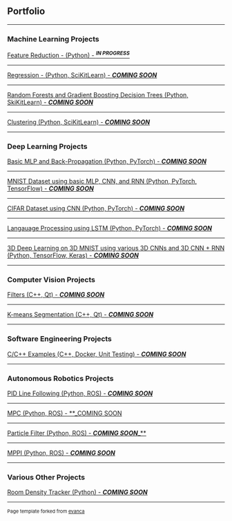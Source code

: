 ## Portfolio

---

### Machine Learning Projects 

[Feature Reduction - (Python) - <sup>**_IN PROGRESS_**</sup>](/projects/feature_reduction.md)

---
[Regression - (Python, SciKitLearn) - **_COMING SOON_**](/projects/regression.md)

---
[Random Forests and Gradient Boosting Decision Trees (Python, SkiKitLearn) - **_COMING SOON_**](/projects/random_forests_gbdt.md)

---
[Clustering (Python, SciKitLearn) - **_COMING SOON_**](/projects/clustering.md)

---

### Deep Learning Projects

[Basic MLP and Back-Propagation (Python, PyTorch) - **_COMING SOON_**](/projects/mlp_back_prop.md)

---
[MNIST Dataset using basic MLP, CNN, and RNN (Python, PyTorch, TensorFlow) - **_COMING SOON_**](/projects/mnist_classifier.md)

---
[CIFAR Dataset using CNN (Python, PyTorch) - **_COMING SOON_**](/projects/cifar_classifier.md)

---
[Langauage Processing using LSTM (Python, PyTorch) - **_COMING SOON_**](/projects/langauge_processing.md)

---
[3D Deep Learning on 3D MNIST using various 3D CNNs and 3D CNN + RNN (Python, TensorFlow, Keras) - **_COMING SOON_**](/projects/3d_mnist_classifier.md)

---

### Computer Vision Projects

[Filters (C++, Qt) - **_COMING SOON_**](/projects/cv_filters.md)

---
[K-means Segmentation (C++, Qt) - **_COMING SOON_**](/projects/k_means_segmentation.md)

---

### Software Engineering Projects

[C/C++ Examples (C++, Docker, Unit Testing) - **_COMING SOON_**](/projects/sw_engineering.md)

---

### Autonomous Robotics Projects

[PID Line Following (Python, ROS) - **_COMING SOON_**](/projects/pid_line_following.md)

---
[MPC (Python, ROS) - **_COMING SOON](/projects/mpc.md)

---
[Particle Filter (Python, ROS) - **_COMING SOON_**_**](/projects/particle_filter.md)

---
[MPPI (Python, ROS) - **_COMING SOON_**](/projects/mppi.md)

---

### Various Other Projects

[Room Density Tracker (Python) - **_COMING SOON_**](/projects/room_density_tracker.md)

---

<p style="font-size:11px">Page template forked from <a href="https://github.com/evanca/quick-portfolio">evanca</a></p>
<!-- Remove above link if you don't want to attibute -->
